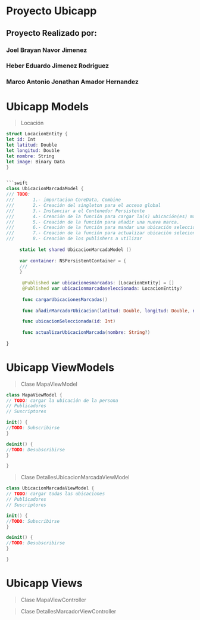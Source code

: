 # Proyecto Ubicapp

## Proyecto Realizado por:
### Joel Brayan Navor Jimenez
### Heber Eduardo Jimenez Rodriguez
### Marco Antonio Jonathan Amador Hernandez

# Ubicapp Models

> Locación
```swift
struct LocacionEntity {
let id: Int
let latitud: Double
let longitud: Double
let nombre: String
let image: Binary Data
}


```swift
class UbicacionMarcadaModel { 
/// TODO:
///       1.- importacion CoreData, Combine
///       2.- Creación del singleton para el acceso global
///       3.- Instanciar a el Contenedor Persistente
///       4.- Creación de la función para cargar la(s) ubicación(es) marcada(s).
///       5.- Creación de la función para añadir una nueva marca.
///       6.- Creación de la función para mandar una ubicación seleccionada.
///       7.- Creación de la función para actualizar ubicaciòn selecionada
///       8.- Creaciòn de los publishers a utilizar
          
     static let shared UbicacionMarcadaModel ()
     
     var container: NSPersistentContainer = {
     ///
     }
     
      @Published var ubicacionesmarcadas: [LocacionEntity] = []
      @Published var ubicacionmarcadaseleccionada: LocacionEntity?
      
      func cargarUbicacionesMarcadas() 
      
      func añadirMarcadorUbicacion(latitud: Double, longitud: Double, nombre: String?)

      func ubicacionSeleccionada(id: Int) 
      
      func actualizarUbicacionMarcada(nombre: String?)
      
}
```

# Ubicapp ViewModels
>Clase MapaViewModel
```swift
class MapaViewModel { 
// TODO: cargar la ubicación de la persona 
// Publicadores
// Suscriptores

init() {  
//TODO: Subscribirse 
}

deinit() { 
//TODO: Desubscribirse
}

}

```
>Clase DetallesUbicacionMarcadaViewModel
```swift
class UbicacionMarcadaViewModel { 
// TODO: cargar todas las ubicaciones
// Publicadores
// Suscriptores

init() {  
//TODO: Subscribirse 
}

deinit() { 
//TODO: Desubscribirse
}

}

```
# Ubicapp Views

>Clase MapaViewController

>Clase DetallesMarcadorViewController
